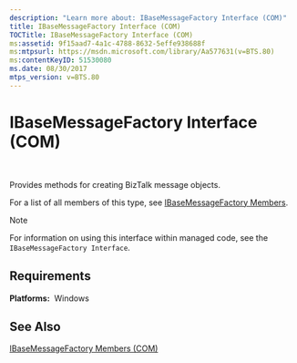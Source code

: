 ```yaml
---
description: "Learn more about: IBaseMessageFactory Interface (COM)"
title: IBaseMessageFactory Interface (COM)
TOCTitle: IBaseMessageFactory Interface (COM)
ms:assetid: 9f15aad7-4a1c-4788-8632-5effe938688f
ms:mtpsurl: https://msdn.microsoft.com/library/Aa577631(v=BTS.80)
ms:contentKeyID: 51530080
ms.date: 08/30/2017
mtps_version: v=BTS.80
---
```


# IBaseMessageFactory Interface (COM)

 

Provides methods for creating BizTalk message objects.

For a list of all members of this type, see [IBaseMessageFactory Members](ibasemessagefactory-members-com.md).


> [!NOTE]
> <P>For information on using this interface within managed code, see the <CODE>IBaseMessageFactory Interface</CODE>.</P>



## Requirements

**Platforms:**  Windows

## See Also

[IBaseMessageFactory Members (COM)](ibasemessagefactory-members-com.md)

